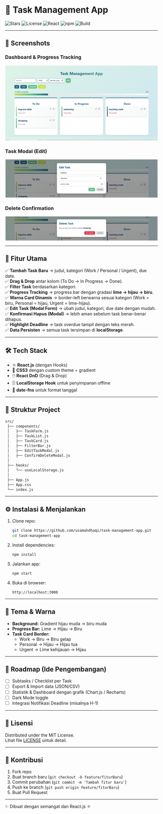 # 📝 Task Management App

![Stars](https://img.shields.io/github/stars/usamahdhaqi/task-management-app?style=social)
![License](https://img.shields.io/github/license/usamahdhaqi/task-management-app)
![React](https://img.shields.io/badge/React-18.2.0-61DAFB?logo=react)
![npm](https://img.shields.io/badge/npm-v9.6.7-CB3837?logo=npm)
![Build](https://img.shields.io/badge/build-passing-brightgreen)

---

## 📸 Screenshots

### Dashboard & Progress Tracking
![Dashboard Screenshot](./public/screenshots/dashboard.png)

### Task Modal (Edit)
![Edit Modal Screenshot](./public/screenshots/edit-modal.png)

### Delete Confirmation
![Delete Modal Screenshot](./public/screenshots/delete-modal.png)

---

## 🚀 Fitur Utama

✅ **Tambah Task Baru** → judul, kategori (Work / Personal / Urgent), due date.  
✅ **Drag & Drop** antar kolom (To Do → In Progress → Done).  
✅ **Filter Task** berdasarkan kategori.  
✅ **Progress Tracking** → progress bar dengan gradasi **lime → hijau → biru**.  
✅ **Warna Card Dinamis** → border-left berwarna sesuai kategori (Work = biru, Personal = hijau, Urgent = lime-hijau).  
✅ **Edit Task (Modal Form)** → ubah judul, kategori, due date dengan mudah.  
✅ **Konfirmasi Hapus (Modal)** → lebih aman sebelum task benar-benar dihapus.  
✅ **Highlight Deadline** → task overdue tampil dengan teks merah.  
✅ **Data Persisten** → semua task tersimpan di **localStorage**.  

---

## 🛠️ Tech Stack

- ⚛️ **React.js** (dengan Hooks)  
- 🎨 **CSS3** dengan custom theme + gradient  
- 🖱️ **React DnD** (Drag & Drop)  
- 🗄️ **LocalStorage Hook** untuk penyimpanan offline  
- 📅 **date-fns** untuk format tanggal  

---

## 📂 Struktur Project

```
src/
 ├── components/
 │   ├── TaskForm.js
 │   ├── TaskList.js
 │   ├── TaskCard.js
 │   ├── FilterBar.js
 │   ├── EditTaskModal.js
 │   ├── ConfirmDeleteModal.js
 │
 ├── hooks/
 │   └── useLocalStorage.js
 │
 ├── App.js
 ├── App.css
 └── index.js
```

---

## ⚙️ Instalasi & Menjalankan

1. Clone repo:
   ```bash
   git clone https://github.com/usamahdhaqi/task-management-app.git
   cd task-management-app
   ```

2. Install dependencies:
   ```bash
   npm install
   ```

3. Jalankan app:
   ```bash
   npm start
   ```

4. Buka di browser:
   ```
   http://localhost:3000
   ```

---

## 🎨 Tema & Warna

- **Background:** Gradient hijau muda → biru muda  
- **Progress Bar:** Lime → Hijau → Biru  
- **Task Card Border:**
  - Work → Biru → Biru gelap
  - Personal → Hijau → Hijau tua
  - Urgent → Lime kehijauan → Hijau  

---

## 📅 Roadmap (Ide Pengembangan)

- [ ] Subtasks / Checklist per Task  
- [ ] Export & Import data (JSON/CSV)  
- [ ] Statistik & Dashboard dengan grafik (Chart.js / Recharts)  
- [ ] Dark Mode toggle  
- [ ] Integrasi Notifikasi Deadline (misalnya H-1)  

---

## 📜 Lisensi

Distributed under the MIT License.  
Lihat file [LICENSE](./LICENSE) untuk detail.

---

## 🙌 Kontribusi

1. Fork repo  
2. Buat branch baru (`git checkout -b feature/fiturBaru`)  
3. Commit perubahan (`git commit -m 'Tambah fitur baru'`)  
4. Push ke branch (`git push origin feature/fiturBaru`)  
5. Buat Pull Request  

---

✨ Dibuat dengan semangat dan React.js ⚛️
